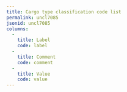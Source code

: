 ```yaml
---
title: Cargo type classification code list
permalink: uncl7085
jsonid: uncl7085
columns:
  - 
    title: Label
    code: label
  - 
    title: Comment
    code: comment
  - 
    title: Value
    code: value
---
```

